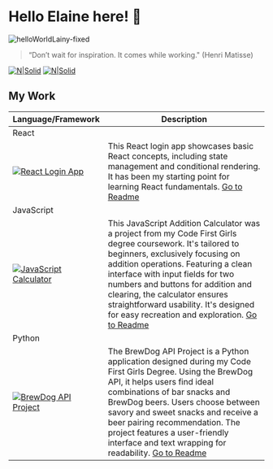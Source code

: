 # Hello Elaine here! 👋

![helloWorldLainy-fixed](https://github.com/Lain3y/Lain3y/assets/132710326/05525f7c-880f-4c49-857e-b8e3427c9d72)





>“Don’t wait for inspiration. It comes while working." 
(Henri Matisse)

[![N|Solid](https://camo.githubusercontent.com/591c02e8ff595d43e0b35b1b29aed639a7154b959cd8f8c854b9e176d885b094/68747470733a2f2f696d672e736869656c64732e696f2f62616467652f4c696e6b6564496e2d3030373742353f7374796c653d666f722d7468652d6261646765266c6f676f3d6c696e6b6564696e266c6f676f436f6c6f723d7768697465)](https://www.linkedin.com/in/elaine-jackson-hunter/)
[![N|Solid](https://img.shields.io/badge/Instagram-E4405F?style=for-the-badge&logo=instagram&logoColor=white)](https://www.instagram.com/mummyiscoding/)

## My Work

| Language/Framework | Description |
| ------ | ------ |
| React |  |
| [![React Login App](https://github.com/Lain3y/Lain3y/assets/132710326/3a64e093-3c2c-4421-bdeb-9b01ee32535e)](https://github.com/Lain3y/react-login-app/blob/main/README.md) | This React login app showcases basic React concepts, including state management and conditional rendering. It has been my starting point for learning React fundamentals. [Go to Readme](https://github.com/Lain3y/react-login-app/blob/main/README.md)|
| JavaScript |  |
| [![JavaScript Calculator](https://github.com/Lain3y/Lain3y/assets/132710326/8985d501-da85-4505-a918-80ecd8259c22)](https://github.com/Lain3y/JS-addition-calculator/blob/main/README.md) | This JavaScript Addition Calculator was a project from my Code First Girls degree coursework. It's tailored to beginners, exclusively focusing on addition operations. Featuring a clean interface with input fields for two numbers and buttons for addition and clearing, the calculator ensures straightforward usability. It's designed for easy recreation and exploration. [Go to Readme](https://github.com/Lain3y/JS-addition-calculator/blob/main/README.md)|
| Python |  |
| [![BrewDog API Project](https://github.com/Lain3y/Lain3y/assets/132710326/19a9544a-38ba-4598-b307-0dd79b25ea88)](https://github.com/Lain3y/BrewDogAPIproject/blob/master/README.md) | The BrewDog API Project is a Python application designed during my Code First Girls Degree. Using the BrewDog API, it helps users find ideal combinations of bar snacks and BrewDog beers. Users choose between savory and sweet snacks and receive a beer pairing recommendation. The project features a user-friendly interface and text wrapping for readability. [Go to Readme](https://github.com/Lain3y/BrewDogAPIproject/blob/master/README.md)|
